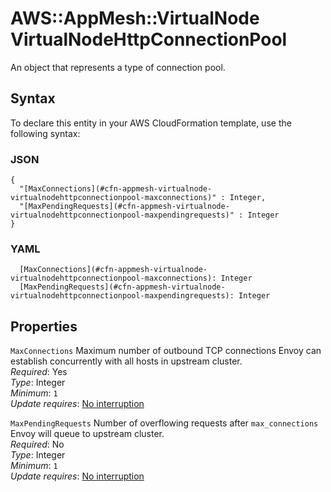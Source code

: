 # AWS::AppMesh::VirtualNode VirtualNodeHttpConnectionPool<a name="aws-properties-appmesh-virtualnode-virtualnodehttpconnectionpool"></a>

An object that represents a type of connection pool\.

## Syntax<a name="aws-properties-appmesh-virtualnode-virtualnodehttpconnectionpool-syntax"></a>

To declare this entity in your AWS CloudFormation template, use the following syntax:

### JSON<a name="aws-properties-appmesh-virtualnode-virtualnodehttpconnectionpool-syntax.json"></a>

```
{
  "[MaxConnections](#cfn-appmesh-virtualnode-virtualnodehttpconnectionpool-maxconnections)" : Integer,
  "[MaxPendingRequests](#cfn-appmesh-virtualnode-virtualnodehttpconnectionpool-maxpendingrequests)" : Integer
}
```

### YAML<a name="aws-properties-appmesh-virtualnode-virtualnodehttpconnectionpool-syntax.yaml"></a>

```
  [MaxConnections](#cfn-appmesh-virtualnode-virtualnodehttpconnectionpool-maxconnections): Integer
  [MaxPendingRequests](#cfn-appmesh-virtualnode-virtualnodehttpconnectionpool-maxpendingrequests): Integer
```

## Properties<a name="aws-properties-appmesh-virtualnode-virtualnodehttpconnectionpool-properties"></a>

`MaxConnections`  <a name="cfn-appmesh-virtualnode-virtualnodehttpconnectionpool-maxconnections"></a>
Maximum number of outbound TCP connections Envoy can establish concurrently with all hosts in upstream cluster\.  
*Required*: Yes  
*Type*: Integer  
*Minimum*: `1`  
*Update requires*: [No interruption](https://docs.aws.amazon.com/AWSCloudFormation/latest/UserGuide/using-cfn-updating-stacks-update-behaviors.html#update-no-interrupt)

`MaxPendingRequests`  <a name="cfn-appmesh-virtualnode-virtualnodehttpconnectionpool-maxpendingrequests"></a>
Number of overflowing requests after `max_connections` Envoy will queue to upstream cluster\.  
*Required*: No  
*Type*: Integer  
*Minimum*: `1`  
*Update requires*: [No interruption](https://docs.aws.amazon.com/AWSCloudFormation/latest/UserGuide/using-cfn-updating-stacks-update-behaviors.html#update-no-interrupt)